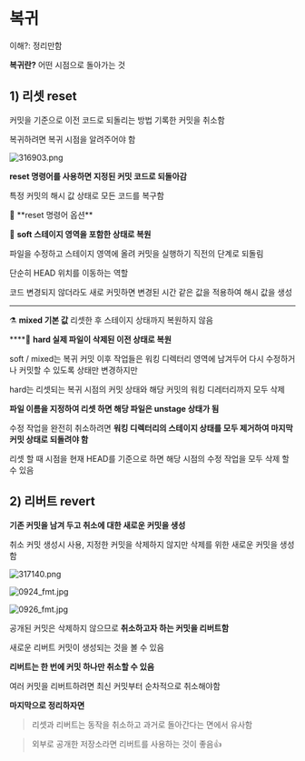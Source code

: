# 복귀

이해?: 정리만함

**복귀란?** 어떤 시점으로 돌아가는 것

## 1) 리셋 reset

커밋을 기준으로 이전 코드로 되돌리는 방법 기록한 커밋을 취소함

복귀하려면 복귀 시점을 알려주어야 함

![316903.png](%E1%84%87%E1%85%A9%E1%86%A8%E1%84%80%E1%85%B1%2074a65403fe0246089ce9b48e51578008/316903.png)

**reset 명령어를 사용하면 지정된 커밋 코드로 되돌아감**

특정 커밋의 해시 값 상태로 모든 코드를 복구함

<aside>
📀 **reset 명령어 옵션**

🍦 **soft 스테이지 영역을 포함한 상태로 복원**

파일을 수정하고 스테이지 영역에 올려 커밋을 실행하기 직전의 단계로 되돌림

단순히 HEAD 위치를 이동하는 역할

코드 변경되지 않더라도 새로 커밋하면 변경된 시간 같은 값을 적용하여 해시 값을 생성
****

⚗️ **mixed 기본 값**
리셋한 후 스테이지 상태까지 복원하지 않음

****🦔 **hard 실제 파일이 삭제된 이전 상태로 복원**

soft / mixed는 복귀 커밋 이후 작업들은 워킹 디렉터리 영역에 남겨두어 다시 수정하거나 커밋할 수 있도록 상태만 변경하지만 

hard는 리셋되는 복귀 시점의 커밋 상태와 해당 커밋의 워킹 디레터리까지 모두 삭제

</aside>

**파일 이름을 지정하여 리셋 하면 해당 파일은 unstage 상태가 됨**

수정 작업을 완전히 취소하려면 **워킹 디렉터리의 스테이지 상태를 모두 제거하여 마지막 커밋 상태로 되돌려야 함**

리셋 할 때 시점을 현재 HEAD를 기준으로 하면 해당 시점의 수정 작업을 모두 삭제 할 수 있음

## 2) 리버트 revert

**기존 커밋을 남겨 두고 취소에 대한 새로운 커밋을 생성**

취소 커밋 생성시 사용, 지정한 커밋을 삭제하지 않지만 삭제를 위한 새로운 커밋을 생성함

![317140.png](%E1%84%87%E1%85%A9%E1%86%A8%E1%84%80%E1%85%B1%2074a65403fe0246089ce9b48e51578008/317140.png)

![0924_fmt.jpg](%E1%84%87%E1%85%A9%E1%86%A8%E1%84%80%E1%85%B1%2074a65403fe0246089ce9b48e51578008/0924_fmt.jpg)

![0926_fmt.jpg](%E1%84%87%E1%85%A9%E1%86%A8%E1%84%80%E1%85%B1%2074a65403fe0246089ce9b48e51578008/0926_fmt.jpg)

공개된 커밋은 삭제하지 않으므로 **취소하고자 하는 커밋을 리버트함**

새로운 리버트 커밋이 생성되는 것을 볼 수 있음

**리버트는 한 번에 커밋 하나만 취소할 수 있음**

여러 커밋을 리버트하려면 최신 커밋부터 순차적으로 취소해야함

**마지막으로 정리하자면**

> 리셋과 리버트는 동작을 취소하고 과거로 돌아간다는 면에서 유사함
> 

> 외부로 공개한 저장소라면 리버트를 사용하는 것이 좋음👍
>